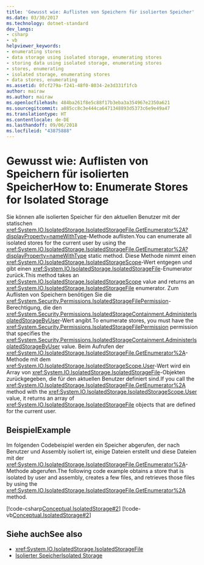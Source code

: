 ```yaml
---
title: 'Gewusst wie: Auflisten von Speichern für isolierten Speicher'
ms.date: 03/30/2017
ms.technology: dotnet-standard
dev_langs:
- csharp
- vb
helpviewer_keywords:
- enumerating stores
- data storage using isolated storage, enumerating stores
- storing data using isolated storage, enumerating stores
- stores, enumerating
- isolated storage, enumerating stores
- data stores, enumerating
ms.assetid: 0fcf279a-f241-48f0-8034-2e3d331f1fcb
author: mairaw
ms.author: mairaw
ms.openlocfilehash: 484ba261f8e5c88f17b3eba3a354967e2350a621
ms.sourcegitcommit: a885cc8c3e444ca6471348893d5373c6e9e49a47
ms.translationtype: HT
ms.contentlocale: de-DE
ms.lasthandoff: 09/06/2018
ms.locfileid: "43875888"
---
```

# <a name="how-to-enumerate-stores-for-isolated-storage"></a><span data-ttu-id="c9097-102">Gewusst wie: Auflisten von Speichern für isolierten Speicher</span><span class="sxs-lookup"><span data-stu-id="c9097-102">How to: Enumerate Stores for Isolated Storage</span></span>
<span data-ttu-id="c9097-103">Sie können alle isolierten Speicher für den aktuellen Benutzer mit der statischen <xref:System.IO.IsolatedStorage.IsolatedStorageFile.GetEnumerator%2A?displayProperty=nameWithType>-Methode auflisten.</span><span class="sxs-lookup"><span data-stu-id="c9097-103">You can enumerate all isolated stores for the current user by using the  <xref:System.IO.IsolatedStorage.IsolatedStorageFile.GetEnumerator%2A?displayProperty=nameWithType> static method.</span></span> <span data-ttu-id="c9097-104">Diese Methode nimmt einen <xref:System.IO.IsolatedStorage.IsolatedStorageScope>-Wert entgegen und gibt einen <xref:System.IO.IsolatedStorage.IsolatedStorageFile>-Enumerator zurück.</span><span class="sxs-lookup"><span data-stu-id="c9097-104">This  method takes an <xref:System.IO.IsolatedStorage.IsolatedStorageScope> value and returns an <xref:System.IO.IsolatedStorage.IsolatedStorageFile> enumerator.</span></span> <span data-ttu-id="c9097-105">Zum Auflisten von Speichern benötigen Sie die <xref:System.Security.Permissions.IsolatedStorageFilePermission>-Berechtigung, die den <xref:System.Security.Permissions.IsolatedStorageContainment.AdministerIsolatedStorageByUser>-Wert angibt.</span><span class="sxs-lookup"><span data-stu-id="c9097-105">To enumerate stores, you must have the <xref:System.Security.Permissions.IsolatedStorageFilePermission> permission that specifies the <xref:System.Security.Permissions.IsolatedStorageContainment.AdministerIsolatedStorageByUser> value.</span></span> <span data-ttu-id="c9097-106">Beim Aufrufen der <xref:System.IO.IsolatedStorage.IsolatedStorageFile.GetEnumerator%2A>-Methode mit dem <xref:System.IO.IsolatedStorage.IsolatedStorageScope.User>-Wert wird ein Array von <xref:System.IO.IsolatedStorage.IsolatedStorageFile>-Objekten zurückgegeben, die für den aktuellen Benutzer definiert sind.</span><span class="sxs-lookup"><span data-stu-id="c9097-106">If you call the <xref:System.IO.IsolatedStorage.IsolatedStorageFile.GetEnumerator%2A> method with the <xref:System.IO.IsolatedStorage.IsolatedStorageScope.User> value, it returns an array of <xref:System.IO.IsolatedStorage.IsolatedStorageFile> objects that are defined for the current user.</span></span>  
  
## <a name="example"></a><span data-ttu-id="c9097-107">Beispiel</span><span class="sxs-lookup"><span data-stu-id="c9097-107">Example</span></span>  
 <span data-ttu-id="c9097-108">Im folgenden Codebeispiel werden ein Speicher abgerufen, der nach Benutzer und Assembly isoliert ist, einige Dateien erstellt und diese Dateien mit der <xref:System.IO.IsolatedStorage.IsolatedStorageFile.GetEnumerator%2A>-Methode abgerufen.</span><span class="sxs-lookup"><span data-stu-id="c9097-108">The following code example obtains a store that is isolated by user and assembly, creates a few files, and retrieves those files by using the <xref:System.IO.IsolatedStorage.IsolatedStorageFile.GetEnumerator%2A> method.</span></span>  
  
 [!code-csharp[Conceptual.IsolatedStorage#2](../../../samples/snippets/csharp/VS_Snippets_CLR/conceptual.isolatedstorage/cs/source2.cs#2)]
 [!code-vb[Conceptual.IsolatedStorage#2](../../../samples/snippets/visualbasic/VS_Snippets_CLR/conceptual.isolatedstorage/vb/source2.vb#2)]  
  
## <a name="see-also"></a><span data-ttu-id="c9097-109">Siehe auch</span><span class="sxs-lookup"><span data-stu-id="c9097-109">See also</span></span>

- <xref:System.IO.IsolatedStorage.IsolatedStorageFile>  
- [<span data-ttu-id="c9097-110">Isolierter Speicher</span><span class="sxs-lookup"><span data-stu-id="c9097-110">Isolated Storage</span></span>](../../../docs/standard/io/isolated-storage.md)
